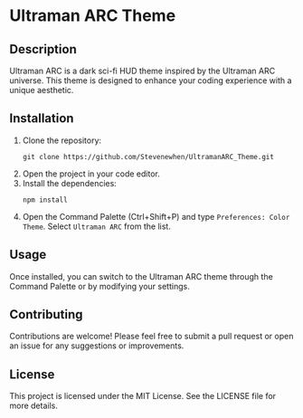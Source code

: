 # Ultraman ARC Theme

## Description
Ultraman ARC is a dark sci-fi HUD theme inspired by the Ultraman ARC universe. This theme is designed to enhance your coding experience with a unique aesthetic.

## Installation
1. Clone the repository:
   ```
   git clone https://github.com/Stevenewhen/UltramanARC_Theme.git
   ```
2. Open the project in your code editor.
3. Install the dependencies:
   ```
   npm install
   ```
4. Open the Command Palette (Ctrl+Shift+P) and type `Preferences: Color Theme`. Select `Ultraman ARC` from the list.

## Usage
Once installed, you can switch to the Ultraman ARC theme through the Command Palette or by modifying your settings.

## Contributing
Contributions are welcome! Please feel free to submit a pull request or open an issue for any suggestions or improvements.

## License
This project is licensed under the MIT License. See the LICENSE file for more details.